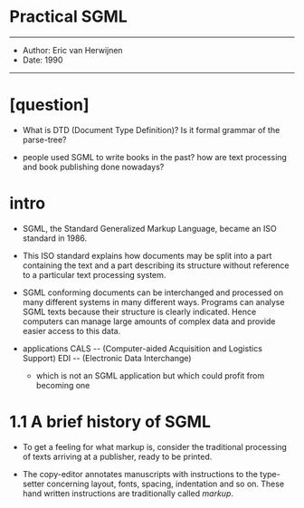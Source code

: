 # Practical SGML

------
- Author: Eric van Herwijnen
- Date: 1990
------

# [question]

- What is DTD (Document Type Definition)?
  Is it formal grammar of the parse-tree?

- people used SGML to write books in the past?
  how are text processing
  and book publishing done nowadays?

# intro

- SGML, the Standard Generalized Markup Language,
  became an ISO standard in 1986.

- This ISO standard explains
  how documents may be split into
  a part containing the text
  and a part describing its structure
  without reference to a particular text processing system.

- SGML conforming documents can be interchanged and processed
  on many different systems in many different ways.
  Programs can analyse SGML texts
  because their structure is clearly indicated.
  Hence computers can manage large amounts of complex data
  and provide easier access to this data.

- applications
  CALS -- (Computer-aided Acquisition and Logistics Support)
  EDI -- (Electronic Data Interchange)
  - which is not an SGML application
    but which could profit from becoming one

# 1.1 A brief history of SGML

- To get a feeling for what markup is,
  consider the traditional processing of texts
  arriving at a publisher, ready to be printed.

- The copy-editor annotates manuscripts with instructions
  to the type-setter concerning layout, fonts, spacing,
  indentation and so on.
  These hand written instructions
  are traditionally called *markup*.
